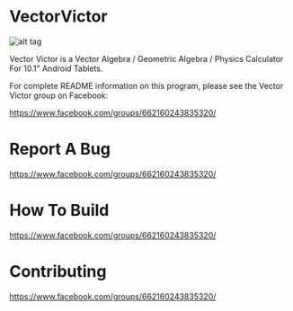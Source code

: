 VectorVictor
============


![alt tag](https://raw.github.com/viridian1138/VectorVictor/master/IMG_20131218_134519.jpg)



Vector Victor is a Vector Algebra / Geometric Algebra / Physics Calculator For 10.1" Android Tablets.



For complete README information on this program, please see the Vector Victor group on Facebook:


https://www.facebook.com/groups/662160243835320/




Report A Bug
============


https://www.facebook.com/groups/662160243835320/




How To Build
============


https://www.facebook.com/groups/662160243835320/




Contributing
============


https://www.facebook.com/groups/662160243835320/



